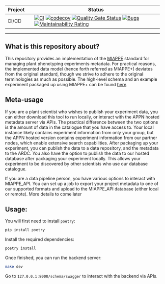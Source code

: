 <!-- markdownlint-disable -->
<p align="center">
  <!-- github-banner-start -->
  <!-- github-banner-end -->
</p>
<!-- markdownlint-restore -->

<div align="center">

<!-- prettier-ignore-start -->

| Project |     | Status                                                                                                                                                                                                                                                                                                                                                                                                                                                                                                                                                                                                                                                                                                                                                                                                                        |
|---------|:----|-------------------------------------------------------------------------------------------------------------------------------------------------------------------------------------------------------------------------------------------------------------------------------------------------------------------------------------------------------------------------------------------------------------------------------------------------------------------------------------------------------------------------------------------------------------------------------------------------------------------------------------------------------------------------------------------------------------------------------------------------------------------------------------------------------------------------------|
| CI/CD   |     | [![CI](https://github.com/haryle/MIAPPE_API/actions/workflows/ci.yml/badge.svg)](https://github.com/haryle/MIAPPE_API/actions/workflows/ci.yml) [![codecov](https://codecov.io/gh/haryle/MIAPPE_API/graph/badge.svg?token=NQ4AQXLOJF)](https://codecov.io/gh/haryle/MIAPPE_API) [![Quality Gate Status](https://sonarcloud.io/api/project_badges/measure?project=haryle_MIAPPE_API&metric=alert_status)](https://sonarcloud.io/summary/new_code?id=haryle_MIAPPE_API) [![Bugs](https://sonarcloud.io/api/project_badges/measure?project=haryle_MIAPPE_API&metric=bugs)](https://sonarcloud.io/summary/new_code?id=haryle_MIAPPE_API) [![Maintainability Rating](https://sonarcloud.io/api/project_badges/measure?project=haryle_MIAPPE_API&metric=sqale_rating)](https://sonarcloud.io/summary/new_code?id=haryle_MIAPPE_API) |

<!-- prettier-ignore-end -->
</div>

<hr>

## What is this repository about? 

This repository provides an implementation of the [MIAPPE](https://www.miappe.org/) standard for managing plant phenotyping experiments metadata. For practical reasons,
the implemented data model (hence forth referred as MIAPPE+) deviates from the original standard, though we strive to adhere to the original terminologies as much as possible. The high-level schema and 
an example experiment packaged up using MIAPPE+ can be found [here](assets/MIAPPE+_Architecture).

## Meta-usage

If you are a plant scientist who wishes to publish your experiment data, you can either download this tool to run locally, or interact with the APPN hosted metadata server via APIs.
The practical difference between the two options is the amount of data in the catalogue that you have access to. Your local instance likely contains experiment information from only your group, 
but the APPN hosted version contains experiment information from our partner nodes, which enable extensive search capabilities. After packaging up your experiment, you can publish the data to 
a data repository, and the metadata to the ARDC. You also have the option to publish the data to our hosted database after packaging your experiment locally. This allows your experiment to be
discovered by other scientists who use our database catalogue. 

If you are a data pipeline person, you have various options to interact with MIAPPE_API. You can set up a job to export your project metadata to one of our supported formats and upload to the MIAPPE_API database
(either local or remote). More details to come later 

## Usage:
You will first need to install `poetry`:

```bash 
pip install poetry
```

Install the required dependencies: 

```bash 
poetry install 
```

Once finished, you can run the backend server: 
```bash
make dev 
```

Go to `127.0.0.1:8000/schema/swagger` to interact with the backend via APIs.